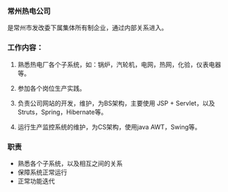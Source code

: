 ### 常州热电公司
是常州市发改委下属集体所有制企业，通过内部关系进入。

### 工作内容：
1. 熟悉热电厂各个子系统，如：锅炉，汽轮机，电网，热网，化验，仪表电器等。
2. 参加各个岗位生产实践。


3. 负责公司网站的开发，维护，为BS架构，主要使用 JSP + Servlet，以及Struts，Spring，Hibernate等。
4. 运行生产监控系统的维护，为CS架构，使用java AWT，Swing等。

### 职责
* 熟悉各个子系统，以及相互之间的关系
* 保障系统正常运行
* 正常功能迭代